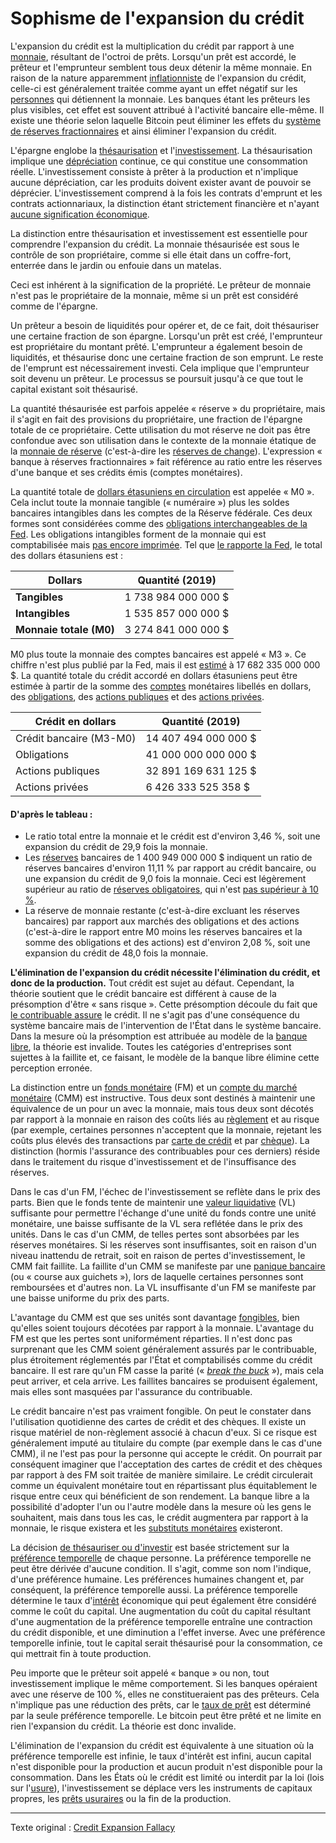 Sophisme de l'expansion du crédit
=================================

L'expansion du crédit est la multiplication du crédit par rapport à une [monnaie](ch005-money-taxonomy.md), résultant de l'octroi de prêts. Lorsqu'un prêt est accordé, le prêteur et l'emprunteur semblent tous deux détenir la même monnaie. En raison de la nature apparemment [inflationniste](https://fr.wikipedia.org/wiki/Cr%C3%A9ation_mon%C3%A9taire) de l'expansion du crédit, celle-ci est généralement traitée comme ayant un effet négatif sur les [personnes](ch101-glossary.md#personne) qui détiennent la monnaie. Les banques étant les prêteurs les plus visibles, cet effet est souvent attribué à l'activité bancaire elle-même. Il existe une théorie selon laquelle Bitcoin peut éliminer les effets du [système de réserves fractionnaires](https://fr.wikipedia.org/wiki/Syst%C3%A8me_de_r%C3%A9serves_fractionnaires) et ainsi éliminer l'expansion du crédit.

L'épargne englobe la [thésaurisation](ch101-glossary.md#thésauriser) et l'[investissement](ch101-glossary.md#prêter). La thésaurisation implique une [dépréciation](ch011-depreciation-principle.md) continue, ce qui constitue une consommation réelle. L'investissement consiste à prêter à la production et n'implique aucune dépréciation, car les produits doivent exister avant de pouvoir se déprécier. L'investissement comprend à la fois les contrats d'emprunt et les contrats actionnariaux, la distinction étant strictement financière et n'ayant [aucune signification économique](https://mises.org/library/man-economy-and-state-power-and-market/html/p/996).

La distinction entre thésaurisation et investissement est essentielle pour comprendre l'expansion du crédit. La monnaie thésaurisée est sous le contrôle de son propriétaire, comme si elle était dans un coffre-fort, enterrée dans le jardin ou enfouie dans un matelas.

Ceci est inhérent à la signification de la propriété. Le prêteur de monnaie n'est pas le propriétaire de la monnaie, même si un prêt est considéré comme de l'épargne.

Un prêteur a besoin de liquidités pour opérer et, de ce fait, doit thésauriser une certaine fraction de son épargne. Lorsqu'un prêt est créé, l'emprunteur est propriétaire du montant prêté. L'emprunteur a également besoin de liquidités, et thésaurise donc une certaine fraction de son emprunt. Le reste de l'emprunt est nécessairement investi. Cela implique que l'emprunteur soit devenu un prêteur. Le processus se poursuit jusqu'à ce que tout le capital existant soit thésaurisé.

La quantité thésaurisée est parfois appelée « réserve » du propriétaire, mais il s'agit en fait des provisions du propriétaire, une fraction de l'épargne totale de ce propriétaire. Cette utilisation du mot réserve ne doit pas être confondue avec son utilisation dans le contexte de la monnaie étatique de la [monnaie de réserve](ch077-reserve-currency-fallacy.md) (c'est-à-dire les [réserves de change](https://fr.wikipedia.org/wiki/R%C3%A9serves_de_change)). L'expression « banque à réserves fractionnaires » fait référence au ratio entre les réserves d'une banque et ses crédits émis (comptes monétaires).

La quantité totale de [dollars étasuniens en circulation](https://en.wikipedia.org/wiki/Money_supply#United_States) est appelée « M0 ». Cela inclut toute la monnaie tangible (« numéraire ») plus les soldes bancaires intangibles dans les comptes de la Réserve fédérale. Ces deux formes sont considérées comme des [obligations interchangeables de la Fed](https://en.wikipedia.org/wiki/Money_supply#Money_creation_by_commercial_banks). Les obligations intangibles forment de la monnaie qui est comptabilisée mais [pas encore imprimée](ch025-state-banking-principle.md). Tel que [le rapporte la Fed](https://www.federalreserve.gov/releases/h3/current/default.htm), le total des dollars étasuniens est :

| Dollars                 | Quantité (2019)     |
|-------------------------|---------------------|
| **Tangibles**           | 1 738 984 000 000 $ |
| **Intangibles**         | 1 535 857 000 000 $ |
| **Monnaie totale (M0)** | 3 274 841 000 000 $ |


M0 plus toute la monnaie des comptes bancaires est appelé « M3 ». Ce chiffre n'est plus publié par la Fed, mais il est [estimé](https://fred.stlouisfed.org/series/MABMM301USM189S) à 17 682 335 000 000 $. La quantité totale du crédit accordé en dollars étasuniens peut être estimée à partir de la somme des [comptes](https://fr.wikipedia.org/wiki/Types_de_d%C3%A9p%C3%B4ts_bancaires) monétaires libellés en dollars, des [obligations](https://www.forbes.com/sites/kevinmcpartland/2018/10/11/understanding-us-bond-market/?sh=121f1fc1caf8), des [actions publiques](https://data.worldbank.org/indicator/cm.mkt.lcap.cd) et des [actions privées](https://www.quora.com/What-is-the-estimated-total-value-of-all-US-private-companies).

| Crédit en dollars       | Quantité (2019)      |
|-------------------------|----------------------|
| Crédit bancaire (M3-M0) | 14 407 494 000 000 $ |
| Obligations             | 41 000 000 000 000 $ |
| Actions publiques       | 32 891 169 631 125 $ |
| Actions privées         |  6 426 333 525 358 $ |

#### D'après le tableau :

- Le ratio total entre la monnaie et le crédit est d'environ 3,46 %, soit une expansion du crédit de 29,9 fois la monnaie.
- Les [réserves](https://www.federalreserve.gov/releases/h3/current/default.htm) bancaires de 1 400 949 000 000 $ indiquent un ratio de réserves bancaires d'environ 11,11 % par rapport au crédit bancaire, ou une expansion du crédit de 9,0 fois la monnaie. Ceci est légèrement supérieur au ratio de [réserves obligatoires](https://fr.wikipedia.org/wiki/R%C3%A9serves_obligatoires), qui n'est [pas supérieur à 10 %](https://en.wikipedia.org/wiki/Reserve_requirement#United_States).
- La réserve de monnaie restante (c'est-à-dire excluant les réserves bancaires) par rapport aux marchés des obligations et des actions (c'est-à-dire le rapport entre M0 moins les réserves bancaires et la somme des obligations et des actions) est d'environ 2,08 %, soit une expansion du crédit de 48,0 fois la monnaie.

**L'élimination de l'expansion du crédit nécessite l'élimination du crédit, et donc de la production.** Tout crédit est sujet au défaut. Cependant, la théorie soutient que le crédit bancaire est différent à cause de la présomption d'être « sans risque ». Cette présomption découle du fait que [le contribuable assure](https://www.fdic.gov/) le crédit. Il ne s'agit pas d'une conséquence du système bancaire mais de l'intervention de l'État dans le système bancaire. Dans la mesure où la présomption est attribuée au modèle de la [banque libre](https://fr.wikipedia.org/wiki/Banque_libre), la théorie est invalide. Toutes les catégories d'entreprises sont sujettes à la faillite et, ce faisant, le modèle de la banque libre élimine cette perception erronée.

La distinction entre un [fonds monétaire](https://en.wikipedia.org/wiki/Money_market_fund) (FM) et un [compte du marché monétaire](https://en.wikipedia.org/wiki/Money_market_account) (CMM) est instructive. Tous deux sont destinés à maintenir une équivalence de un pour un avec la monnaie, mais tous deux sont décotés par rapport à la monnaie en raison des coûts liés au [règlement](https://fr.wikipedia.org/wiki/%C3%89change,_compensation_et_r%C3%A8glement) et au risque (par exemple, certaines personnes n'acceptent que la monnaie, rejetant les coûts plus élevés des transactions par [carte de crédit](https://fr.wikipedia.org/wiki/Carte_de_paiement#Carte_de_cr%C3%A9dit) et par [chèque](https://fr.wikipedia.org/wiki/Ch%C3%A8que)). La distinction (hormis l'assurance des contribuables pour ces derniers) réside dans le traitement du risque d'investissement et de l'insuffisance des réserves.

Dans le cas d'un FM, l'échec de l'investissement se reflète dans le prix des parts. Bien que le fonds tente de maintenir une [valeur liquidative](https://fr.wikipedia.org/wiki/Valeur_liquidative) (VL) suffisante pour permettre l'échange d'une unité du fonds contre une unité monétaire, une baisse suffisante de la VL sera reflétée dans le prix des unités. Dans le cas d'un CMM, de telles pertes sont absorbées par les réserves monétaires. Si les réserves sont insuffisantes, soit en raison d'un niveau inattendu de retrait, soit en raison de pertes d'investissement, le CMM fait faillite. La faillite d'un CMM se manifeste par une [panique bancaire](https://fr.wikipedia.org/wiki/Panique_bancaire) (ou « course aux guichets »), lors de laquelle certaines personnes sont remboursées et d'autres non. La VL insuffisante d'un FM se manifeste par une baisse uniforme du prix des parts.

L'avantage du CMM est que ses unités sont davantage [fongibles](https://fr.wikipedia.org/wiki/Bien_fongible), bien qu'elles soient toujours décotées par rapport à la monnaie. L'avantage du FM est que les pertes sont uniformément réparties. Il n'est donc pas surprenant que les CMM soient généralement assurés par le contribuable, plus étroitement réglementés par l'État et comptabilisés comme du crédit bancaire. Il est rare qu'un FM casse la parité (« [*break the buck*](https://www.investopedia.com/articles/mutualfund/08/money-market-break-buck.asp) »), mais cela peut arriver, et cela arrive. Les faillites bancaires se produisent également, mais elles sont masquées par l'assurance du contribuable.

Le crédit bancaire n'est pas vraiment fongible. On peut le constater dans l'utilisation quotidienne des cartes de crédit et des chèques. Il existe un risque matériel de non-règlement associé à chacun d'eux. Si ce risque est généralement imputé au titulaire du compte (par exemple dans le cas d'une CMM), il ne l'est pas pour la personne qui accepte le crédit. On pourrait par conséquent imaginer que l'acceptation des cartes de crédit et des chèques par rapport à des FM soit traitée de manière similaire. Le crédit circulerait comme un équivalent monétaire tout en répartissant plus équitablement le risque entre ceux qui bénéficient de son rendement. La banque libre a la possibilité d'adopter l'un ou l'autre modèle dans la mesure où les gens le souhaitent, mais dans tous les cas, le crédit augmentera par rapport à la monnaie, le risque existera et les [substituts monétaires](https://wiki.mises.org/wiki/Money_substitutes) existeront.

La décision [de thésauriser ou d'investir](ch091-saving-relation.md) est basée strictement sur la [préférence temporelle](https://www.wikiberal.org/wiki/Pr%C3%A9f%C3%A9rence_temporelle) de chaque personne. La préférence temporelle ne peut être dérivée d'aucune condition. Il s'agit, comme son nom l'indique, d'une préférence humaine. Les préférences humaines changent et, par conséquent, la préférence temporelle aussi. La préférence temporelle détermine le taux d'[intérêt](ch101-glossary.md#intérêt) économique qui peut également être considéré comme le coût du capital. Une augmentation du coût du capital résultant d'une augmentation de la préférence temporelle entraîne une contraction du crédit disponible, et une diminution a l'effet inverse. Avec une préférence temporelle infinie, tout le capital serait thésaurisé pour la consommation, ce qui mettrait fin à toute production.

Peu importe que le prêteur soit appelé « banque » ou non, tout investissement implique le même comportement. Si les banques opéraient avec une réserve de 100 %, elles ne constitueraient pas des prêteurs. Cela n'implique pas une réduction des prêts, car le [taux de prêt](ch086-unlendable-money-fallacy.md) est déterminé par la seule préférence temporelle. Le bitcoin peut être prêté et ne limite en rien l'expansion du crédit. La théorie est donc invalide.

L'élimination de l'expansion du crédit est équivalente à une situation où la préférence temporelle est infinie, le taux d'intérêt est infini, aucun capital n'est disponible pour la production et aucun produit n'est disponible pour la consommation. Dans les États où le crédit est limité ou interdit par la loi (lois sur l'[usure](https://fr.wikipedia.org/wiki/Usure_(finance))), l'investissement se déplace vers les instruments de capitaux propres, les [prêts usuraires](https://www.legifrance.gouv.fr/codes/article_lc/LEGIARTI000032303335/) ou la fin de la production.

---

Texte original : [Credit Expansion Fallacy](https://github.com/libbitcoin/libbitcoin-system/wiki/Credit-Expansion-Fallacy)